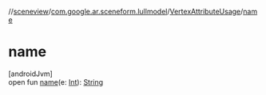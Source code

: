 //[sceneview](../../../index.md)/[com.google.ar.sceneform.lullmodel](../index.md)/[VertexAttributeUsage](index.md)/[name](name.md)

# name

[androidJvm]\
open fun [name](name.md)(e: [Int](https://kotlinlang.org/api/latest/jvm/stdlib/kotlin/-int/index.html)): [String](https://developer.android.com/reference/kotlin/java/lang/String.html)
